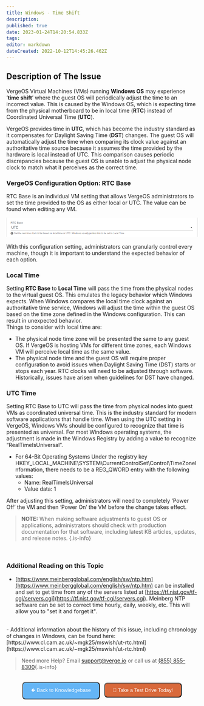 ```yaml
---
title: Windows - Time Shift
description: 
published: true
date: 2023-01-24T14:20:54.833Z
tags: 
editor: markdown
dateCreated: 2022-10-12T14:45:26.462Z
---
```


## Description of The Issue
VergeOS Virtual Machines (VMs) running **Windows OS** may experience ‘**time shift**’ where the guest OS will periodically adjust the time to an incorrect value. This is caused by the Windows OS, which is expecting time from the physical motherboard to be in local time (**RTC**) instead of Coordinated Universal Time (**UTC**).

VergeOS provides time in **UTC**, which has become the industry standard as it compensates for Daylight Saving Time (**DST**) changes. The guest OS will automatically adjust the time when comparing its clock value against an authoritative time source because it assumes the time provided by the hardware is local instead of UTC. This comparison causes periodic discrepancies because the guest OS is unable to adjust the physical node clock to match what it perceives as the correct time.

### VergeOS Configuration Option: RTC Base

RTC Base is an individual VM setting that allows VergeOS administrators to set the time provided to the OS as either local or UTC. The value can be found when editing any VM.

![rtcbase-utc-screenshot.png](/public/rtcbase-utc-screenshot.png)

With this configuration setting, administrators can granularly control every machine, though it is important to understand the expected behavior of each option. 

### Local Time
Setting **RTC Base** to **Local Time** will pass the time from the physical nodes to the virtual guest OS. This emulates the legacy behavior which Windows expects. When Windows compares the local time clock against an authoritative time service, Windows will adjust the time within the guest OS based on the time zone defined in the Windows configuration. This can result in unexpected behavior.  
Things to consider with local time are:
- The physical node time zone will be presented the same to any guest OS.  If VergeOS is hosting VMs for different time zones, each Windows VM will perceive local time as the same value.
- The physical node time and the guest OS will require proper configuration to avoid issues when Daylight Saving Time (DST) starts or stops each year.  RTC clocks will need to be adjusted through software.  Historically, issues have arisen when guidelines for DST have changed.

### UTC Time
Setting RTC Base to UTC will pass the time from physical nodes into guest VMs as coordinated universal time.  This is the industry standard for modern software applications that handle time.
When using the UTC setting in VergeOS, Windows VMs should be configured to recognize that time is presented as universal. For most Windows operating systems, the adjustment is made in the Windows Registry by adding a value to recognize “RealTimeIsUniversal”.  

- For 64-Bit Operating Systems
Under the registry key HKEY_LOCAL_MACHINE\SYSTEM\CurrentControlSet\Control\TimeZoneInformation, there needs to be a REG_QWORD entry  with the following values:
	- Name: RealTimeIsUniversal
	- Value data: 1

After adjusting this setting, administrators will need to completely ‘Power Off’ the VM and then ‘Power On’ the VM before the change takes effect.

> **NOTE:** When making software adjustments to guest OS or applications, administrators should check with production documentation for that software, including latest KB articles, updates, and release notes.
{.is-info}

<br>

### Additional Reading on this Topic
- [https://www.meinbergglobal.com/english/sw/ntp.htm](https://www.meinbergglobal.com/english/sw/ntp.htm) can be installed and set to get time from any of the servers listed at [https://tf.nist.gov/tf-cgi/servers.cgi](https://tf.nist.gov/tf-cgi/servers.cgi). Meinberg NTP software can be set to correct time hourly, daily, weekly, etc. This will allow you to "set it and forget it".
<br>
- Additional information about the history of this issue, including chronology of changes in Windows, can be found here: [https://www.cl.cam.ac.uk/~mgk25/mswish/ut-rtc.html](https://www.cl.cam.ac.uk/~mgk25/mswish/ut-rtc.html)

<br>

> Need more Help? Email <a href="mailto:support@verge.io?subject=Support Inquiry" target="_blank" rel="noopener noreferrer">support@verge.io</a> or call us at <a href="tel:+855-855-8300">(855) 855-8300</a>{.is-info}

<br>
<div style="text-align: center">
  <a href="https://wiki.verge.io/en/public/kb"><button class="button-25" style="appearance: button; background-color: #64B5f6; border-radius: 8px; color: #ffffff; padding: 10px 21px;">🢀  Back to Knowledgebase</button></a>   
<a href="https://www.verge.io/test-drive"><button class="button-25" style="appearance: button; background-color: #D9693B; border-radius: 8px; color: #ffffff; padding: 10px 21px;">🚗 Take a Test Drive Today!</button></a>
</div>
